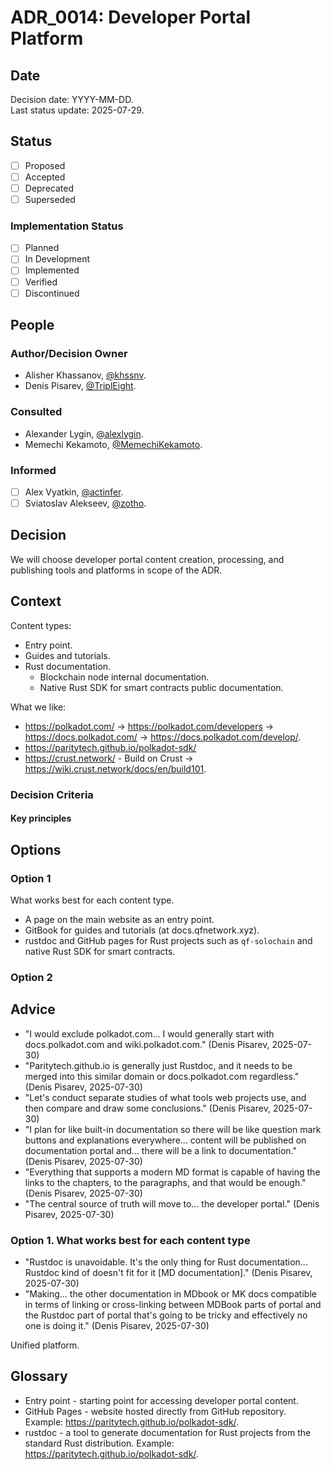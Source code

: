 # ADR_0014: Developer Portal Platform

## Date

Decision date: YYYY-MM-DD.  
Last status update: 2025-07-29.

## Status

- [ ] Proposed
- [ ] Accepted
- [ ] Deprecated
- [ ] Superseded

### Implementation Status

- [ ] Planned
- [ ] In Development
- [ ] Implemented
- [ ] Verified
- [ ] Discontinued

## People

### Author/Decision Owner

- Alisher Khassanov, [@khssnv](https://github.com/khssnv).
- Denis Pisarev, [@TriplEight](https://github.com/TriplEight).

### Consulted

- Alexander Lygin, [@alexlygin](https://github.com/AlexLgn).
- Memechi Kekamoto, [@MemechiKekamoto](https://github.com/MemechiKekamoto).

### Informed

- [ ] Alex Vyatkin, [@actinfer](https://github.com/actinfer).
- [ ] Sviatoslav Alekseev, [@zotho](https://github.com/zotho).

## Decision

We will choose developer portal content creation, processing, and publishing tools and platforms in scope of the ADR.

## Context

Content types:

- Entry point.
- Guides and tutorials.
- Rust documentation.
  - Blockchain node internal documentation.
  - Native Rust SDK for smart contracts public documentation.

What we like:

- <https://polkadot.com/> -> <https://polkadot.com/developers> -> <https://docs.polkadot.com/> -> <https://docs.polkadot.com/develop/>.
- <https://paritytech.github.io/polkadot-sdk/>
- <https://crust.network/> - Build on Crust -> <https://wiki.crust.network/docs/en/build101>.

### Decision Criteria

#### Key principles

## Options

### Option 1

What works best for each content type.

- A page on the main website as an entry point.
- GitBook for guides and tutorials (at docs.qfnetwork.xyz).
- rustdoc and GitHub pages for Rust projects such as `qf-solochain` and native Rust SDK for smart contracts.

### Option 2

## Advice

- "I would exclude polkadot.com... I would generally start with docs.polkadot.com and wiki.polkadot.com." (Denis Pisarev, 2025-07-30)
- "Paritytech.github.io is generally just Rustdoc, and it needs to be merged into this similar domain or docs.polkadot.com regardless." (Denis Pisarev, 2025-07-30)
- "Let's conduct separate studies of what tools web projects use, and then compare and draw some conclusions." (Denis Pisarev, 2025-07-30)
- "I plan for like built-in documentation so there will be like question mark buttons and explanations everywhere... content will be published on documentation portal and... there will be a link to documentation." (Denis Pisarev, 2025-07-30)
- "Everything that supports a modern MD format is capable of having the links to the chapters, to the paragraphs, and that would be enough." (Denis Pisarev, 2025-07-30)
- "The central source of truth will move to... the developer portal." (Denis Pisarev, 2025-07-30)

### Option 1. What works best for each content type

- "Rustdoc is unavoidable. It's the only thing for Rust documentation... Rustdoc kind of doesn't fit for it [MD documentation]." (Denis Pisarev, 2025-07-30)
- "Making... the other documentation in MDbook or MK docs compatible in terms of linking or cross-linking between MDBook parts of portal and the Rustdoc part of portal that's going to be tricky and effectively no one is doing it." (Denis Pisarev, 2025-07-30)

Unified platform.

## Glossary

- Entry point - starting point for accessing developer portal content.
- GitHub Pages - website hosted directly from GitHub repository. Example: <https://paritytech.github.io/polkadot-sdk/>.
- rustdoc - a tool to generate documentation for Rust projects from the standard Rust distribution. Example: <https://paritytech.github.io/polkadot-sdk/>.
